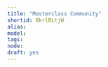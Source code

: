 ```yaml
---
title: "Masterclass Community"
shortid: BkrlBLtjW
alias: 
model: 
tags: 
node: 
draft: yes
--- 
```

 
